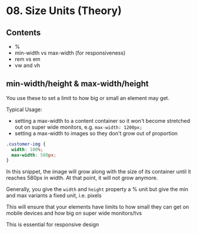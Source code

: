 # 08. Size Units (Theory)

## Contents 

- % 
- min-width vs max-width (for responsiveness) 
- rem vs em 
- vw and vh 


## min-width/height & max-width/height 

You use these to set a limit to how big or small an element may get. 

Typical Usage: 
- setting a max-width to a content container so it won't become stretched out on super wide monitors, e.g. `max-width: 1200px;` 
- setting a max-width to images so they don't grow out of proportion

```css
.customer-img {
  width: 100%; 
  max-width: 580px;
}  
```

In this snippet, the image will grow along with the size of its container 
until it reaches 580px in width. At that point, it will not grow anymore. 

Generally, you give the `width` and `height` property a % unit but give the min and max variants a fixed unit, i.e. pixels 

This will ensure that your elements have limits to how small they can get on mobile devices and how big on super wide monitors/tvs 

This is essential for responsive design



